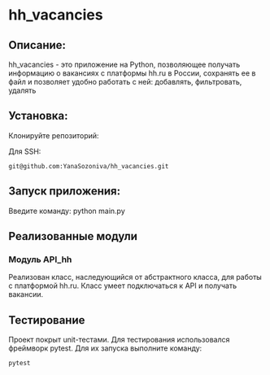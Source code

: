 # hh_vacancies

## Описание:

hh_vacancies - это приложение на Python, позволяющее получать информацию о вакансиях с платформы hh.ru в России, 
сохранять ее в файл и позволяет удобно работать с ней: добавлять, фильтровать, удалять

## Установка:

Клонируйте репозиторий:

Для SSH:
```
git@github.com:YanaSozoniva/hh_vacancies.git

```

## Запуск приложения:

Введите команду: python main.py

## Реализованные модули
### Модуль API_hh
Реализован класс, наследующийся от абстрактного класса, для работы с платформой hh.ru.
Класс умеет подключаться к API и получать вакансии.

## Тестирование
Проект покрыт unit-тестами. Для тестирования использовался фреймворк pytest. 
Для их запуска выполните команду:
```
pytest
```